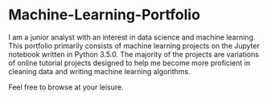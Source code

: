 # Machine-Learning-Portfolio

I am a junior analyst with an interest in data science and machine learning. This portfolio primarily consists of machine learning projects on the Jupyter notebook written in Python 3.5.0. The majority of the projects are variations of online tutorial projects designed to help me become more proficient in cleaning data and writing machine learning algorithms. 

Feel free to browse at your leisure.
